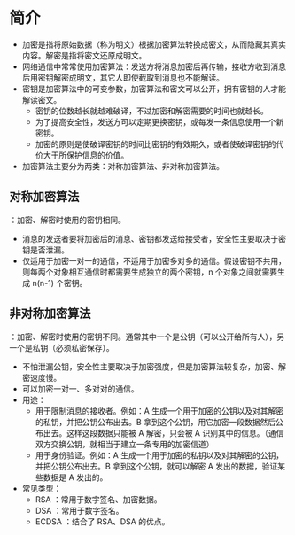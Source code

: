 # 简介

- 加密是指将原始数据（称为明文）根据加密算法转换成密文，从而隐藏其真实内容。解密是指将密文还原成明文。
- 网络通信中常常使用加密算法：发送方将消息加密后再传输，接收方收到消息后用密钥解密成明文，其它人即使截取到消息也不能解读。
- 密钥是加密算法中的可变参数，加密算法和密文可以公开，拥有密钥的人才能解读密文。
  - 密钥的位数越长就越难破译，不过加密和解密需要的时间也就越长。
  - 为了提高安全性，发送方可以定期更换密钥，或每发一条信息使用一个新密钥。
  - 加密的原则是使破译密钥的时间比密钥的有效期久，或者使破译密钥的代价大于所保护信息的价值。
- 加密算法主要分为两类：对称加密算法、非对称加密算法。

## 对称加密算法

：加密、解密时使用的密钥相同。
- 消息的发送者要将加密后的消息、密钥都发送给接受者，安全性主要取决于密钥是否泄漏。
- 仅适用于加密一对一的通信，不适用于加密多对多的通信。假设密钥不共用，则每两个对象相互通信时都需要生成独立的两个密钥，n 个对象之间就需要生成 n(n-1) 个密钥。

## 非对称加密算法

：加密、解密时使用的密钥不同。通常其中一个是公钥（可以公开给所有人），另一个是私钥（必须私密保存）。
- 不怕泄漏公钥，安全性主要取决于加密强度，但是加密算法较复杂，加密、解密速度慢。
- 可以加密一对一、多对对的通信。
- 用途：
  - 用于限制消息的接收者。例如：A 生成一个用于加密的公钥以及对其解密的私钥，并把公钥公布出去。B 拿到这个公钥，用它加密一段数据然后公布出去。这样这段数据只能被 A 解密，只会被 A 识别其中的信息。（通信双方交换公钥，就相当于建立一条专用的加密信道）
  - 用于身份验证。例如：A 生成一个用于加密的私钥以及对其解密的公钥，并把公钥公布出去。B 拿到这个公钥，就可以解密 A 发出的数据，验证某些数据是 A 发出的。
- 常见类型：
  - RSA ：常用于数字签名、加密数据。
  - DSA ：常用于数字签名。
  - ECDSA ：结合了 RSA、DSA 的优点。
